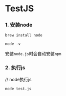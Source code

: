 # TestJS

### 1. 安装node

`brew install node`

`node -v`

安装`node.js`时会自动安装`npm`

### 2. 执行js

// node执行js

`node test.js`
